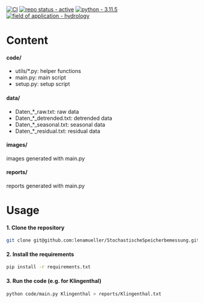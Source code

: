 [![CI](https://github.com/lenamueller/StochastischeSpeicherbemessung/actions/workflows/python-app.yml/badge.svg)](https://github.com/lenamueller/StochastischeSpeicherbemessung/actions/workflows/python-app.yml)
[![repo status - active](https://img.shields.io/badge/repo_status-active-green)](https://)
[![python - 3.11.5](https://img.shields.io/badge/python-3.11.5-ffe05c?logo=python&logoColor=4685b7)](https://)
[![field of application - hydrology](https://img.shields.io/badge/field_of_application-hydrology-00aaff)](https://)

# Content

#### code/
- utils/*.py:    helper functions
- main.py:       main script
- setup.py:      setup script

#### data/
- Daten_*_raw.txt:  raw data
- Daten_*_detrended.txt:  detrended data
- Daten_*_seasonal.txt:  seasonal data
- Daten_*_residual.txt:  residual data

####  images/
images generated with main.py
#### reports/
reports generated with main.py

# Usage
#### 1. Clone the repository
```bash
git clone git@github.com:lenamueller/StochastischeSpeicherbemessung.git
```
#### 2. Install the requirements
```bash
pip install -r requirements.txt
```
#### 3. Run the code (e.g. for Klingenthal)
```bash 
python code/main.py Klingenthal > reports/Klingenthal.txt
```
